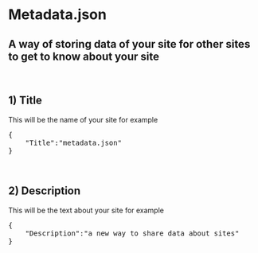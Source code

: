 # Metadata.json
## A way of storing data of your site for other sites to get to know about your site
<br>

## 1) Title
This will be the name of your site for example
<pre>
{
    "Title":"metadata.json"
}
</pre>
<br>

## 2) Description
This will be the text about your site for example
<pre>
{
    "Description":"a new way to share data about sites"
}
</pre>